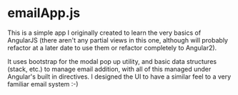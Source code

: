 # emailApp.js
This is a simple app I originally created to learn the very basics of AngularJS (there aren't any partial views in this one, although will probably refactor at a later date to use them or refactor completely to Angular2).  

It uses bootstrap for the modal pop up utility, and basic data structures (stack, etc.) to manage email addition, with all of this managed under Angular's built in directives.  I designed the UI to have a similar feel to a very familiar email system :-)   
